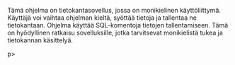 
<p>Tämä ohjelma on tietokantasovellus, jossa on monikielinen käyttöliittymä. Käyttäjä voi vaihtaa ohjelman kieltä, syöttää tietoja ja tallentaa ne tietokantaan. Ohjelma käyttää SQL-komentoja tietojen tallentamiseen. Tämä on hyödyllinen ratkaisu sovelluksille, jotka tarvitsevat monikielistä tukea ja tietokannan käsittelyä.
</p>p>